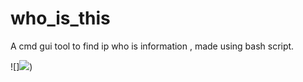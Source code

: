 # who_is_this
A cmd gui tool to find ip who is  information , made using bash script.

![]![](https://blog.1password.com/posts/2022/increasing-our-bug-bounty-investment/header.png))

